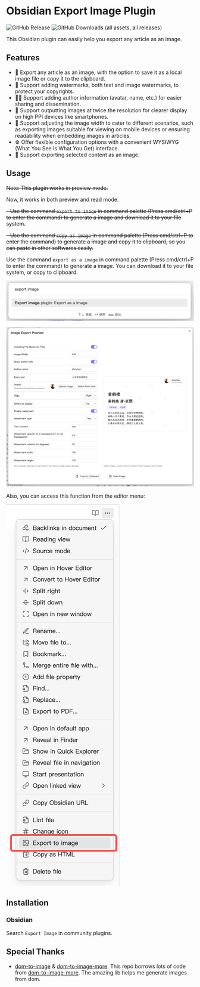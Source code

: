 # Obsidian Export Image Plugin

![GitHub Release](https://img.shields.io/github/v/release/zhouhua/obsidian-export-image?include_prereleases&style=flat) ![GitHub Downloads (all assets, all releases)](https://img.shields.io/github/downloads/zhouhua/obsidian-export-image/total?style=flat)

This Obsidian plugin can easily help you export any article as an image.

## Features

- :memo: Export any article as an image, with the option to save it as a local image file or copy it to the clipboard.
- :closed_lock_with_key: Support adding watermarks, both text and image watermarks, to protect your copyrights.
- :technologist: Support adding author information (avatar, name, etc.) for easier sharing and dissemination.
- :iphone: Support outputting images at twice the resolution for clearer display on high PPI devices like smartphones.
- :straight_ruler: Support adjusting the image width to cater to different scenarios, such as exporting images suitable for viewing on mobile devices or ensuring readability when embedding images in articles.
- :gear: Offer flexible configuration options with a convenient WYSIWYG (What You See Is What You Get) interface.
- :page_facing_up: Support exporting selected content as an image.

## Usage

~~Note: This plugin works in preview mode.~~

Now, it works in both preview and read mode.

~~- Use the command `export to image` in command palette (Press cmd/ctrl+P to enter the command) to generate a image and download it to your file system.~~

~~- Use the command `copy as image` in command palette (Press cmd/ctrl+P to enter the command) to generate a image and copy it to clipboard, so you can paste in other softwares easily.~~

Use the command `export as a image` in command palette (Press cmd/ctrl+P to enter the command) to generate a image. You can download it to your file system, or copy to clipboard.

![](./assets/commad.png)

![](./assets/config.png)

Also, you can access this function from the editor menu:

![](./assets/menu.png)

## Installation

### Obsidian

Search `Export Image` in community plugins.

## Special Thanks

- [dom-to-image](https://github.com/tsayen/dom-to-image) & [dom-to-image-more](https://github.com/1904labs/dom-to-image-more). This repo borrows lots of code from [dom-to-image-more](https://github.com/1904labs/dom-to-image-more). The amazing lib helps me generate images from dom.
